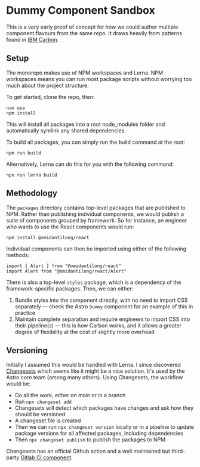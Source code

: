 # Dummy Component Sandbox

This is a very early proof of concept for how we could author multiple component flavours from the same repo. It draws heavily from patterns found in [IBM Carbon](https://github.com/carbon-design-system/carbon).

## Setup

The monorepo makes use of NPM workspaces and Lerna. NPM workspaces means you can run most package scripts without worrying too much about the project structure.

To get started, clone the repo, then:

```
nvm use
npm install
```

This will install all packages into a root node_modules folder and automatically symlink any shared dependencies.

To build all packages, you can simply run the build command at the root:

```
npm run build
```

Alternatively, Lerna can do this for you with the following command:

```
npx run lerna build
```

## Methodology

The `packages` directory contains top-level packages that are published to NPM. Rather than publishing individual components, we would publish a suite of components grouped by framework. So for instance, an engineer who wants to use the React components would run:

```
npm install @omidantilong/react
```

Individual components can then be imported using either of the following methods:

```
import { Alert } from "@omidantilong/react"
import Alert from "@omidantilong/react/Alert"
```

There is also a top-level `styles` package, which is a dependency of the framework-specific packages. Then, we can either:

1. Bundle styles into the component directly, with no need to import CSS separately — check the Astro `Dummy` component for an example of this in practice
2. Maintain complete separation and require engineers to import CSS into their pipeline(s) — this is how Carbon works, and it allows a greater degree of flexibility at the cost of slightly more overhead

## Versioning

Initially I assumed this would be handled with Lerna. I since discovered [Changesets](https://github.com/changesets/changesets) which seems like it might be a nice solution. It's used by the Astro core team (among many others). Using Changesets, the workflow would be:

- Do all the work, either on main or in a branch
- Run `npx changeset add`
- Changesets will detect which packages have changes and ask how they should be versioned
- A changeset file is created
- Then we can run `npx changeset version` locally or in a pipeline to update package versions for all affected packages, including dependencies
- Then `npx changeset publish` to publish the packages to NPM

Changesets has an official Github action and a well maintained but third-party [Gitlab CI component](https://github.com/un-ts/changesets-gitlab).
